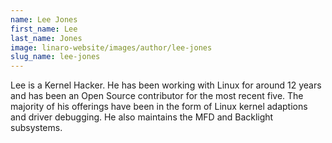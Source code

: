 ```yaml
---
name: Lee Jones
first_name: Lee
last_name: Jones
image: linaro-website/images/author/lee-jones
slug_name: lee-jones
---
```


Lee is a Kernel Hacker. He has been working with Linux for around 12 years and has been an Open Source contributor for the most recent five. The majority of his offerings have been in the form of Linux kernel adaptions and driver debugging. He also maintains the MFD and Backlight subsystems.
